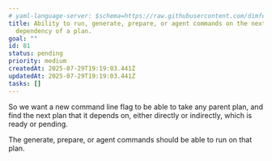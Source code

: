```yaml
---
# yaml-language-server: $schema=https://raw.githubusercontent.com/dimfeld/llmutils/main/schema/rmplan-plan-schema.json
title: Ability to run, generate, prepare, or agent commands on the next ready
  dependency of a plan.
goal: ""
id: 81
status: pending
priority: medium
createdAt: 2025-07-29T19:19:03.441Z
updatedAt: 2025-07-29T19:19:03.441Z
tasks: []
---
```


So we want a new command line flag to be able to take any parent plan, and find the next plan that it depends on, either directly or indirectly, which is ready or pending.

The generate, prepare, or agent commands should be able to run on that plan.

